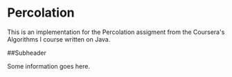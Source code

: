# Percolation
This is an implementation for the Percolation assigment from the Coursera's Algorithms I course written on Java.

##Subheader

Some information goes here. 